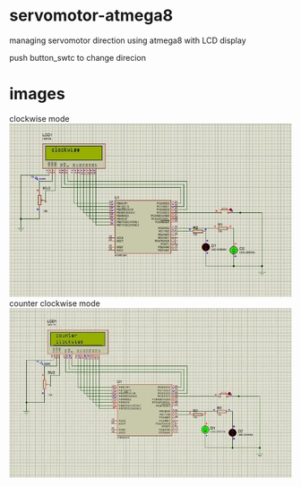 # servomotor-atmega8
managing servomotor direction using atmega8 with LCD display

push button_swtc to change direcion

# images
clockwise mode
![](images/clockwise.jpg)
counter clockwise mode
![](images/counter_clockwise.jpg)